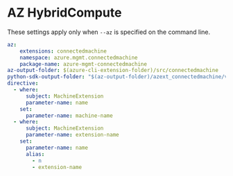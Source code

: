 # AZ HybridCompute

These settings apply only when `--az` is specified on the command line.

``` yaml $(az)
az:
    extensions: connectedmachine
    namespace: azure.mgmt.connectedmachine
    package-name: azure-mgmt-connectedmachine
az-output-folder: $(azure-cli-extension-folder)/src/connectedmachine
python-sdk-output-folder: "$(az-output-folder)/azext_connectedmachine/vendored_sdks/connectedmachine"
directive:
  - where:
      subject: MachineExtension
      parameter-name: name
    set:
      parameter-name: machine-name
  - where:
      subject: MachineExtension
      parameter-name: extension-name
    set:
      parameter-name: name
      alias:
        - n
        - extension-name
```
